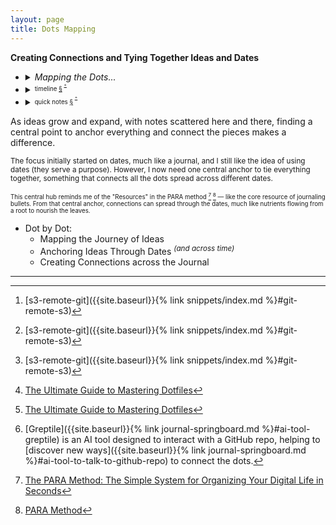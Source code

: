 ```yaml
---
layout: page
title: Dots Mapping
---
```


**Creating Connections and Tying Together Ideas and Dates**

- <details markdown="block"><summary><i>Mapping the Dots...</i></summary>
   
  - <details markdown="block"><summary><strong>code</strong></summary>
     
    - <details markdown="block"><summary><strong>AI</strong></summary>
       
      - Vector DB
      - <details markdown="block"><summary>RAG</summary>
          
        - <details markdown="block"><summary>embeddings <sup><a href="#2025a09m14d-20250914204144">§</a></sup></summary>
           
          <a id="2025a09m14d-20250914204144"></a>
          - Gemini
            [<sup>+</sup>]({{site.baseurl}}{% post_url 2025/2025-09-14-ai-embedding-models %})
          - Voyage AI
            [<sup>+</sup>]({{site.baseurl}}{% post_url 2024/2024-06-08-ai-embedding-models %})
          - AnyScale AI
            [<sup>+</sup>]({{site.baseurl}}{% post_url 2024/2024-06-08-ai-embedding-models %})
          </details>
        - <details markdown="block"><summary>chunking strategies</summary>
           
          - personal knowledge base
            - journal entries
              [<sup>+</sup>]({{site.baseurl}}{% post_url 2024/2024-06-24-journal-entries-knowledge-base %})
            - message timelines
              [<sup>+</sup>]({{site.baseurl}}{% post_url 2024/2024-06-01-message-knowledge-base %})
          </details>
        - draft and sketch
          - <sub>`2024a11m24d-rag` [^999] <sub><i>convert pdf to md</i></sub></sub>
          - <sub>`2024a11m24d-txtai-embeddings` [^999] <sub><i>embedding and search with **txtai**</i></sub></sub>
        </details>
      </details>
    - <details markdown="block"><summary>snippets</summary>
       
      - cli
        - find <sup><sup>[+](https://igorlima.github.io/unapologetic-snippets/docs/languages/shell/cli-find)</sup></sup>
        - curl <sup><sup>[+](https://igorlima.github.io/unapologetic-snippets/docs/languages/shell/cli-curl)</sup></sup>
        - awk <sup><sup>[+](https://igorlima.github.io/unapologetic-snippets/docs/languages/shell/awk)</sup></sup>
        - sed <sup><sup>[+](https://igorlima.github.io/unapologetic-snippets/docs/languages/shell/sed)</sup></sup>
        - jq <sup><sup>[+](https://igorlima.github.io/unapologetic-snippets/docs/languages/shell/jq)</sup></sup>
        - fzf <sup><sup>[+](https://igorlima.github.io/unapologetic-snippets/docs/languages/shell/cli-fzf)</sup></sup>
      - [s3-remote-git]({{site.baseurl}}{% link snippets/index.md %}#git-remote-s3) [^999]
      </details>
    </details>
  - <details markdown="block"><summary>resource configuration <sup><sup><a href="{{site.baseurl}}{% link pages/dots-mapping.md %}#aichat-rag-rc-knowledge-base">+</a></sup></sup></summary>
     
    <a id="rc-resource-config"></a>

    - [vimrc]({{site.baseurl}}{% post_url 2024-11-24-vimrc %})
    - [tmux]({{site.baseurl}}{% post_url 2024-11-24-tmux %})
    - [tmuxp yaml]({{site.baseurl}}{% post_url 2013-01-01-tmuxp %})

    <sub><sup>The term `rc` stands for _"Run Commands"_ or _"Resource Configuration."_ It refers to configuration files that contain a series of commands or settings. While many of these commands are automatic and don't require user intervention, you can modify files like `.bashrc` or `.vimrc` to customize your environment. These files can store settings for various applications or systems.</sup></sub>
    <br>
    <sub><sup> **The magic within .dotfiles**.[^4] _Dotfiles allow you to finely tune your tools and system to work exactly as you like. You can add custom aliases, tweak style preferences, enable plugins, and more. For developers and power users especially, dotfiles are an important way to boost productivity through customization._ [^4]</sup></sub>
    - <details markdown="block"><summary><sup><sub>Leveraging <strong>AIChat for RAG</strong> with Your RC File: Configuration Assistance Made Easy <a href="#aichat-rag-rc-knowledge-base">§</a></sub></sup></summary>

      <a id="aichat-rag-rc-knowledge-base"></a>
      **Leveraging AIChat for RAG with Your RC File: Configuration Assistance Made Easy**

      <sup>This guide demonstrates how to use AIChat's built-in vector database and
      full-text search capabilities to create a knowledge base from your RC
      file (e.g., `.vimrc`). This enables Retrieval-Augmented Generation (RAG),
      allowing you to ask questions about your configuration and receive
      contextually relevant answers.</sup>

      **Step-by-Step Guide:**

      The following steps outline how to use AIChat to build a RAG-powered knowledge base from your RC file:

      1.  **Initiate RAG:** Use the `.rag` command followed by the name you want to give your knowledge base (e.g., `vimrc`).

          ```
          > .rag vimrc
          ```

      2.  **Select Embedding Model:** Choose an embedding model.  The example shows `gemini:text-embedding-004`.  Note the model's limitations (max tokens, batch size, and price).

          ```
          > Select embedding model: gemini:text-embedding-004 (max-tokens:2048;max-batch:100;price:0)
          ```

      3.  **Configure Chunking:**  Set the chunk size and overlay. These parameters control how your RC file is divided for indexing.  Experiment to find optimal values.

          ```
          > Set chunk size: 1500
          > Set chunk overlay: 100
          ```

      4.  **Add Your RC File:** Specify the path to your RC file.

          ```
          > Add documents: ~/.vimrc
          ```

      5.  **Exit RAG Mode:**  Use the `.exit rag` command to finalize the knowledge base creation.

          ```
          @vimrc> .exit rag
          ```

      **Post-Creation:**

      *   **View RAG Sources:** To see the sources used in the last query, use the `.sources rag` command. This helps understand the context AIChat is using.

          ```
          > .sources rag
          ```

      **Further Information:**

      *  **AIChat RAG Guide:**  For a more in-depth explanation, refer to the official [AIChat RAG Guide](https://github.com/sigoden/aichat/wiki/RAG-Guide) <sup>[+](https://github.com/sigoden/aichat/wiki/RAG-Guide/900d5644a72b33a0adba0e420bc3e645177a9f68)</sup>.
      *  Leveraging *AIChat RAG* with [ILIMA THOUGHTS]({{site.baseurl}}{% link pages/search.md %}#aichat-rag-rc-knowledge-base)
      *  Leveraging *AIChat RAG* with [ILIMA SNIPPETS](https://igorlima.github.io/unapologetic-snippets/docs/search.html)
      <br><br>
      </details>

    </details>
  - <details markdown="block"><summary>unwind and chill</summary>

    _<sub>Finding mindful moments by embracing spare-time bliss through puzzles and pastimes.</sub>_
    - [Sudoku](https://sudoku.game/)
    </details>
  - [greptile](https://app.greptile.com/) <sup>Talk to GitHub repo [^3]</sup>
  - internet archive
    - [Wayback Machine](https://web.archive.org/)
    - [Archive Today](https://archive.today/)
  </details>
- <details markdown="block"><summary><sup><sub>timeline <a href="#timeline">§</a> <sup><sup><a href="{{site.baseurl}}{% link pages/timeline.md %}">+</a></sup></sup> </sub></sup></summary>

  <a id="timeline"></a>
  <sup><sub> Use the timeline as a go-to spot to capture notes, news, and articles! This helps keep track of everything and revisit it later. Don't worry if some entries get a bit outdated </sub></sup>
  - new prompting guide <sup><sup>[+]({{site.baseurl}}{% link pages/timeline.md %}#2025a04m13d-20250425214325)</sup></sup>
  </details>
- <details markdown="block"><summary><sup><sub>quick notes <a href="#quick-notes">§</a> <sup><sup><a href="{{site.baseurl}}{% link pages/quick-notes.md %}">+</a></sup></sup> </sub></sup></summary>

  <a id="quick-notes"></a>
  <sup><sub>These notes are helpers for sparking creativity! They make it easy to find and see what I've jotted down before to connect random **tiny thoughts**, ideas and foster new insights.</sub></sup>
  - why we can't remember everything we study? <sup><sup>[+]({{site.baseurl}}{% link pages/quick-notes.md %}#2025a02m27d-20250301045437)</sup></sup>
  </details>


As ideas grow and expand, with notes scattered here and there, finding a central point to anchor everything and connect the pieces makes a difference.

<sup>The focus initially started on dates, much like a journal, and I still like the idea of using dates (they serve a purpose). However, I now need one central anchor to tie everything together, something that connects all the dots spread across different dates.</sup>

<sup><sup>This central hub reminds me of the "Resources" in the PARA method [^1] [^2] — like the core resource of journaling bullets. From that central anchor, connections can spread through the dates, much like nutrients flowing from a root to nourish the leaves.</sup></sup>

- Dot by Dot:
  - Mapping the Journey of Ideas
  - Anchoring Ideas Through Dates <sup><i>(and across time)</i></sup>
  - Creating Connections across the Journal


------

[^1]:   [The PARA Method: The Simple System for Organizing Your Digital Life in Seconds](https://fortelabs.com/blog/para/)
[^2]:   [PARA Method](https://workflowy.com/systems/para-method/)
[^3]:   [Greptile]({{site.baseurl}}{% link journal-springboard.md %}#ai-tool-greptile) is an AI tool designed to interact with a GitHub repo, helping to [discover new ways]({{site.baseurl}}{% link journal-springboard.md %}#ai-tool-to-talk-to-github-repo) to connect the dots.
[^4]:   [The Ultimate Guide to Mastering Dotfiles](https://www.daytona.io/dotfiles/ultimate-guide-to-dotfiles/)
[^999]: [s3-remote-git]({{site.baseurl}}{% link snippets/index.md %}#git-remote-s3)
